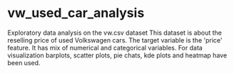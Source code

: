 # vw_used_car_analysis
Exploratory data analysis on the vw.csv dataset
This dataset is about the reselling price of used Volkswagen cars. The target variable is the 'price' feature. It has mix of numerical and categorical variables. For data visualization barplots, scatter plots, pie chats, kde plots and heatmap have been used. 
